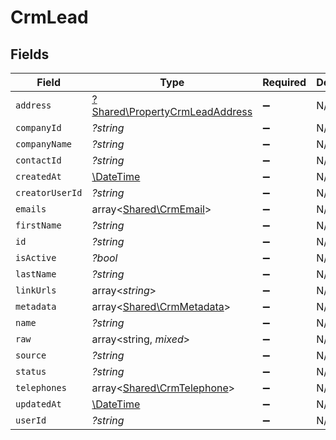 # CrmLead


## Fields

| Field                                                                           | Type                                                                            | Required                                                                        | Description                                                                     |
| ------------------------------------------------------------------------------- | ------------------------------------------------------------------------------- | ------------------------------------------------------------------------------- | ------------------------------------------------------------------------------- |
| `address`                                                                       | [?Shared\PropertyCrmLeadAddress](../../Models/Shared/PropertyCrmLeadAddress.md) | :heavy_minus_sign:                                                              | N/A                                                                             |
| `companyId`                                                                     | *?string*                                                                       | :heavy_minus_sign:                                                              | N/A                                                                             |
| `companyName`                                                                   | *?string*                                                                       | :heavy_minus_sign:                                                              | N/A                                                                             |
| `contactId`                                                                     | *?string*                                                                       | :heavy_minus_sign:                                                              | N/A                                                                             |
| `createdAt`                                                                     | [\DateTime](https://www.php.net/manual/en/class.datetime.php)                   | :heavy_minus_sign:                                                              | N/A                                                                             |
| `creatorUserId`                                                                 | *?string*                                                                       | :heavy_minus_sign:                                                              | N/A                                                                             |
| `emails`                                                                        | array<[Shared\CrmEmail](../../Models/Shared/CrmEmail.md)>                       | :heavy_minus_sign:                                                              | N/A                                                                             |
| `firstName`                                                                     | *?string*                                                                       | :heavy_minus_sign:                                                              | N/A                                                                             |
| `id`                                                                            | *?string*                                                                       | :heavy_minus_sign:                                                              | N/A                                                                             |
| `isActive`                                                                      | *?bool*                                                                         | :heavy_minus_sign:                                                              | N/A                                                                             |
| `lastName`                                                                      | *?string*                                                                       | :heavy_minus_sign:                                                              | N/A                                                                             |
| `linkUrls`                                                                      | array<*string*>                                                                 | :heavy_minus_sign:                                                              | N/A                                                                             |
| `metadata`                                                                      | array<[Shared\CrmMetadata](../../Models/Shared/CrmMetadata.md)>                 | :heavy_minus_sign:                                                              | N/A                                                                             |
| `name`                                                                          | *?string*                                                                       | :heavy_minus_sign:                                                              | N/A                                                                             |
| `raw`                                                                           | array<string, *mixed*>                                                          | :heavy_minus_sign:                                                              | N/A                                                                             |
| `source`                                                                        | *?string*                                                                       | :heavy_minus_sign:                                                              | N/A                                                                             |
| `status`                                                                        | *?string*                                                                       | :heavy_minus_sign:                                                              | N/A                                                                             |
| `telephones`                                                                    | array<[Shared\CrmTelephone](../../Models/Shared/CrmTelephone.md)>               | :heavy_minus_sign:                                                              | N/A                                                                             |
| `updatedAt`                                                                     | [\DateTime](https://www.php.net/manual/en/class.datetime.php)                   | :heavy_minus_sign:                                                              | N/A                                                                             |
| `userId`                                                                        | *?string*                                                                       | :heavy_minus_sign:                                                              | N/A                                                                             |